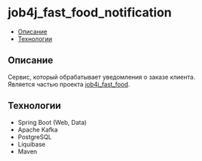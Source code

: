 # job4j_fast_food_notification

* [Описание](#описание)
* [Технологии](#технологии)

## Описание
Сервис, который обрабатывает уведомления о заказе клиента.
Является частью проекта [job4j_fast_food](https://github.com/hasover/job4j_fast_food).

## Технологии
* Spring Boot (Web, Data)
* Apache Kafka
* PostgreSQL
* Liquibase
* Maven

